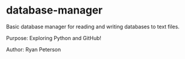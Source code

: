 # database-manager
Basic database manager for reading and writing databases to text files.

Purpose: Exploring Python and GitHub!

Author: Ryan Peterson
